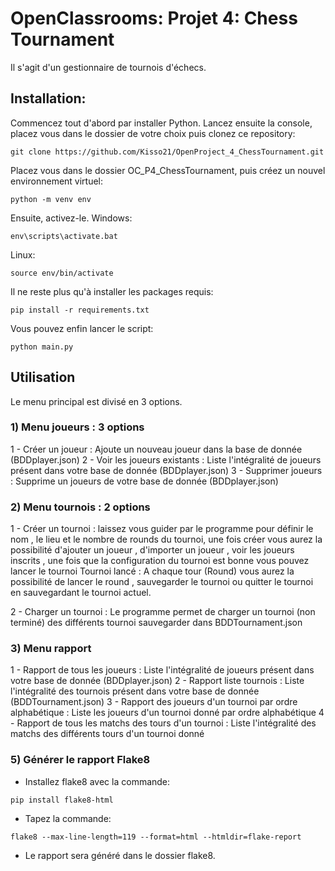 
# OpenClassrooms: Projet 4: Chess Tournament
Il s'agit d'un gestionnaire de tournois d'échecs.
## Installation:
Commencez tout d'abord par installer Python.
Lancez ensuite la console, placez vous dans le dossier de votre choix puis clonez ce repository:
```
git clone https://github.com/Kisso21/OpenProject_4_ChessTournament.git
```
Placez vous dans le dossier OC_P4_ChessTournament, puis créez un nouvel environnement virtuel:
```
python -m venv env
```
Ensuite, activez-le.
Windows:
```
env\scripts\activate.bat
```
Linux:
```
source env/bin/activate
```
Il ne reste plus qu'à installer les packages requis:
```
pip install -r requirements.txt
```
Vous pouvez enfin lancer le script:
```
python main.py
```

## Utilisation
Le menu principal est divisé en 3 options.
### 1) Menu joueurs : 3 options
1 - Créer un joueur : Ajoute un nouveau joueur dans la base de donnée (BDDplayer.json)
2 - Voir les joueurs existants : Liste l'intégralité de joueurs présent dans votre base de donnée (BDDplayer.json)
3 - Supprimer joueurs : Supprime un joueurs de votre base de donnée (BDDplayer.json)

### 2) Menu tournois : 2 options
1 - Créer un tournoi : laissez vous guider par le programme pour définir le nom , le lieu et le nombre de rounds du tournoi, une fois créer vous aurez la possibilité d'ajouter un joueur , d'importer un joueur , voir les joueurs inscrits , une fois que la configuration du tournoi est bonne vous pouvez lancer le tournoi
Tournoi lancé : A chaque tour (Round) vous aurez la possibilité de lancer le round , sauvegarder le tournoi ou quitter le tournoi en sauvegardant le tournoi actuel.

2 - Charger un tournoi : Le programme permet de charger un tournoi (non terminé) des différents tournoi sauvegarder dans BDDTournament.json

### 3) Menu rapport
1 - Rapport de tous les joueurs : Liste l'intégralité de joueurs présent dans votre base de donnée (BDDplayer.json)
2 - Rapport liste tournois : Liste l'intégralité des tournois présent dans votre base de donnée (BDDTournament.json)
3 - Rapport des joueurs d'un tournoi par ordre alphabétique : Liste les joueurs d'un tournoi donné par ordre alphabétique
4 - Rapport de tous les matchs des tours d'un tournoi : Liste l'intégralité des matchs des différents tours d'un tournoi donné

### 5) Générer le rapport Flake8
- Installez flake8 avec la commande: 
```
pip install flake8-html
```
- Tapez la commande:
```
flake8 --max-line-length=119 --format=html --htmldir=flake-report
```
- Le rapport sera généré dans le dossier flake8.


